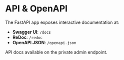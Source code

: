 # API & OpenAPI

The FastAPI app exposes interactive documentation at:
- **Swagger UI**: `/docs`
- **ReDoc**: `/redoc`
- **OpenAPI JSON**: `/openapi.json`

API docs available on the private admin endpoint.
